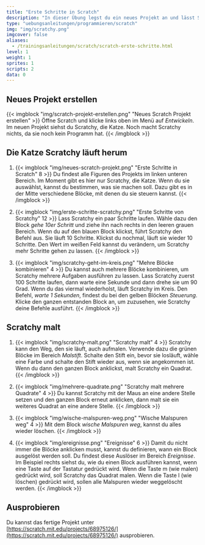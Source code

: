 ```yaml
---
title: "Erste Schritte in Scratch"
description: "In dieser Übung legst du ein neues Projekt an und lässt Scratchy, die Katze, am Bildschirm herumlaufen."
type: "uebungsanleitungen/programmieren/scratch"
img: "img/scratchy.png"
imgcover: false
aliases:
  - /trainingsanleitungen/scratch/scratch-erste-schritte.html
level: 1
weight: 1
sprites: 1
scripts: 2
data: 0
---
```


## Neues Projekt erstellen

{{< imgblock "img/scratch-projekt-erstellen.png" "Neues Scratch Projekt erstellen" >}}
Öffne Scratch und klicke links oben im Menü auf *Entwickeln*. Im neuen Projekt siehst du Scratchy, die Katze. Noch macht Scratchy nichts, da sie noch kein Programm hat.
{{< /imgblock >}}

## Die Katze Scratchy läuft herum

1. {{< imgblock "img/neues-scratch-projekt.png" "Erste Schritte in Scratch" 8 >}}
Du findest alle Figuren des Projekts im linken unteren Bereich. Im Moment gibt es hier nur Scratchy, die Katze. Wenn du sie auswählst, kannst du bestimmen, was sie machen soll. Dazu gibt es in der Mitte verschiedene Blöcke, mit denen du sie steuern kannst.
{{< /imgblock >}}

2. {{< imgblock "img/erste-schritte-scratchy.png" "Erste Schritte von Scratchy" 12 >}}
Lass Scratchy ein paar Schritte laufen. Wähle dazu den Block *gehe 10er Schritt* und ziehe ihn nach rechts in den leeren grauen Bereich. Wenn du auf den blauen Block klickst, führt Scratchy den Befehl aus. Sie läuft 10 Schritte. Klickst du nochmal, läuft sie wieder 10 Schritte. Den Wert im weißen Feld kannst du verändern, um Scratchy mehr Schritte gehen zu lassen.
{{< /imgblock >}}

3. {{< imgblock "img/scratchy-geht-im-kreis.png" "Mehre Blöcke kombinieren" 4 >}}
Du kannst auch mehrere Blöcke kombinieren, um Scratchy mehrere Aufgaben ausführen zu lassen. Lass Scratchy zuerst 100 Schritte laufen, dann warte eine Sekunde und dann drehe sie um 90 Grad. Wenn du das viermal wiederholst, läuft Scratchy im Kreis. Den Befehl, *warte 1 Sekunden*, findest du bei den gelben Blöcken *Steuerung*. 
Klicke den ganzen entstanden Block an, um zuzusehen, wie Scratchy deine Befehle ausführt.
{{< /imgblock >}}

## Scratchy malt

1. {{< imgblock "img/scratchy-malt.png" "Scratchy malt" 4 >}}
Scratchy kann den Weg, den sie läuft, auch aufmalen. Verwende dazu die grünen Blöcke im Bereich *Malstift*. Schalte den Stift ein, bevor sie losläuft, wähle eine Farbe und schalte den Stift wieder aus, wenn sie angekommen ist. Wenn du dann den ganzen Block anklickst, malt Scratchy ein Quadrat.
{{< /imgblock >}}

2. {{< imgblock "img/mehrere-quadrate.png" "Scratchy malt mehrere Quadrate" 4 >}}
Du kannst Scratchy mit der Maus an eine andere Stelle setzen und den ganzen Block erneut anklicken, dann malt sie ein weiteres Quadrat an eine andere Stelle.
{{< /imgblock >}}

3. {{< imgblock "img/wische-malspuren-weg.png" "Wische Malspuren weg" 4 >}}
Mit dem Block *wische Malspuren weg*, kannst du alles wieder löschen.
{{< /imgblock >}}

4. {{< imgblock "img/ereignisse.png" "Ereignisse" 6 >}}
Damit du nicht immer die Blöcke anklicken musst, kannst du definieren, wann ein Block ausgelöst werden soll. 
Du findest diese Auslöser im Bereich *Ereignisse*. Im Beispiel rechts siehst du, wie du einen Block ausführen kannst, wenn eine Taste auf der Tastatur gedrückt wird. Wenn die Taste m (wie malen) gedrückt wird, soll Scratchy das Quadrat malen. Wenn die Taste l (wie löschen) gedrückt wird, sollen alle Malspuren wieder weggelöscht werden.
{{< /imgblock >}}

## Ausprobieren

Du kannst das fertige Projekt unter [https://scratch.mit.edu/projects/68975126/](https://scratch.mit.edu/projects/68975126/) ausprobieren.